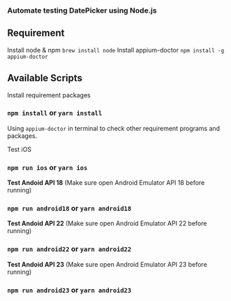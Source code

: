### Automate testing DatePicker using Node.js

## Requirement
Install node & npm `brew install node`
Install appium-doctor `npm install -g appium-doctor`

## Available Scripts

Install requirement packages
### `npm install` or `yarn install`
Using `appium-doctor` in terminal to check other requirement programs and packages.

Test iOS
### `npm run ios` or `yarn ios`

**Test Andoid API 18** (Make sure open Android Emulator API 18 before running)
### `npm run android18` or `yarn android18`

**Test Andoid API 22** (Make sure open Android Emulator API 22 before running)
### `npm run android22` or `yarn android22`

**Test Andoid API 23** (Make sure open Android Emulator API 23 before running)
### `npm run android23` or `yarn android23`